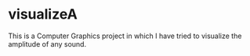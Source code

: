 # visualizeA
This is a Computer Graphics project in which I have tried to visualize the amplitude of any sound.
